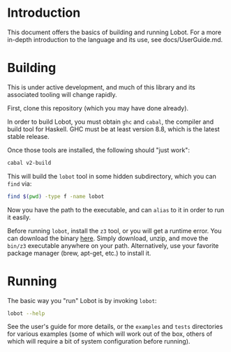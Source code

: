 # Introduction

This document offers the basics of building and running Lobot. For a more
in-depth introduction to the language and its use, see docs/UserGuide.md.

# Building

This is under active development, and much of this library and its associated
tooling will change rapidly.

First, clone this repository (which you may have done already).

In order to build Lobot, you must obtain `ghc` and `cabal`, the compiler and
build tool for Haskell. GHC must be at least version 8.8, which is the latest
stable release.

Once those tools are installed, the following should \"just work\":

```bash
cabal v2-build
```

This will build the `lobot` tool in some hidden subdirectory, which you can
`find` via:

```bash
find $(pwd) -type f -name lobot
```

Now you have the path to the executable, and can `alias` to it in order to run
it easily.

Before running `lobot`, install the `z3` tool, or you will get a runtime error.
You can download the binary [here](https://github.com/Z3Prover/z3/releases).
Simply download, unzip, and move the `bin/z3` executable anywhere on your path.
Alternatively, use your favorite package manager (brew, apt-get, etc.) to
install it.

# Running

The basic way you \"run\" Lobot is by invoking `lobot`:

```bash
lobot --help
```

See the user's guide for more details, or the `examples` and `tests`
directories for various examples (some of which will work out of the box,
others of which will require a bit of system configuration before running).
